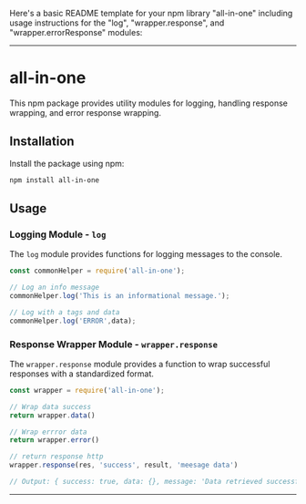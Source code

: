 Here's a basic README template for your npm library "all-in-one" including usage instructions for the "log", "wrapper.response", and "wrapper.errorResponse" modules:

---

# all-in-one

This npm package provides utility modules for logging, handling response wrapping, and error response wrapping.

## Installation

Install the package using npm:

```bash
npm install all-in-one
```

## Usage

### Logging Module - `log`

The `log` module provides functions for logging messages to the console.

```javascript
const commonHelper = require('all-in-one');

// Log an info message
commonHelper.log('This is an informational message.');

// Log with a tags and data
commonHelper.log('ERROR',data);

```

### Response Wrapper Module - `wrapper.response`

The `wrapper.response` module provides a function to wrap successful responses with a standardized format.

```javascript
const wrapper = require('all-in-one');

// Wrap data success
return wrapper.data()

// Wrap errror data
return wrapper.error()

// return response http
wrapper.response(res, 'success', result, 'meesage data')

// Output: { success: true, data: {}, message: 'Data retrieved successfully.', code:200 }
```

---